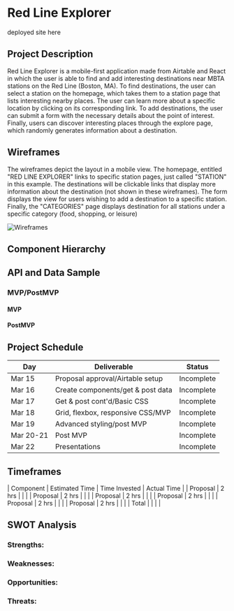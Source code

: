 # Red Line Explorer

deployed site here

## Project Description

Red Line Explorer is a mobile-first application made from Airtable and React in which the user is able to find and add interesting destinations near MBTA stations on the Red Line (Boston, MA). To find destinations, the user can select a station on the homepage, which takes them to a station page that lists interesting nearby places. The user can learn more about a specific location by clicking on its corresponding link. To add destinations, the user can submit a form with the necessary details about the point of interest. Finally, users can discover interesting places through the explore page, which randomly generates information about a destination.

## Wireframes

The wireframes depict the layout in a mobile view. The homepage, entitled "RED LINE EXPLORER" links to specific station pages, just called "STATION" in this example. The destinations will be clickable links that display more information about the destination (not shown in these wireframes). The form displays the view for users wishing to add a destination to a specific station. Finally, the "CATEGORIES" page displays destination for all stations under a specific category (food, shopping, or leisure)

![Wireframes](https://i.imgur.com/XHoJJNN.jpg)

## Component Hierarchy

## API and Data Sample

### MVP/PostMVP

#### MVP

#### PostMVP

## Project Schedule

| Day       | Deliverable                       | Status     |
| --------- | --------------------------------- | ---------- |
| Mar 15    | Proposal approval/Airtable setup  | Incomplete |
| Mar 16    | Create components/get & post data | Incomplete |
| Mar 17    | Get & post cont'd/Basic CSS       | Incomplete |
| Mar 18    | Grid, flexbox, responsive CSS/MVP | Incomplete |
| Mar 19    | Advanced styling/post MVP         | Incomplete |
| Mar 20-21 | Post MVP                          | Incomplete |
| Mar 22    | Presentations                     | Incomplete |

## Timeframes

| Component | Estimated Time | Time Invested | Actual Time |
| Proposal  | 2 hrs          |               |             |
| Proposal  | 2 hrs          |               |             |
| Proposal  | 2 hrs          |               |             |
| Proposal  | 2 hrs          |               |             |
| Proposal  | 2 hrs          |               |             |
| Proposal  | 2 hrs          |               |             |
| Total     |                |               |             |

## SWOT Analysis

### Strengths:

### Weaknesses:

### Opportunities:

### Threats: